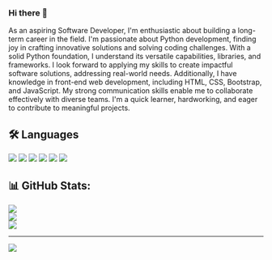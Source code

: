 ### Hi there 👋

As an aspiring Software Developer, I'm enthusiastic about building a long-term career in the field. I'm passionate about Python development, finding joy in crafting innovative solutions and solving coding challenges. With a solid Python foundation, I understand its versatile capabilities, libraries, and frameworks. I look forward to applying my skills to create impactful software solutions, addressing real-world needs. Additionally, I have knowledge in front-end web development, including HTML, CSS, Bootstrap, and JavaScript. My strong communication skills enable me to collaborate effectively with diverse teams. I'm a quick learner, hardworking, and eager to contribute to meaningful projects.

## 🛠 Languages 
![](https://img.shields.io/badge/Code-Python-informational?style=flat&color=informational&logo=python)
![](https://img.shields.io/badge/Code-C-informational?style=flat&color=informational&logo=c)
![](https://img.shields.io/badge/Code-HTML-informational?style=flat&color=informational&logo=html5)
![](https://img.shields.io/badge/Code-CSS-informational?style=flat&color=informational&logo=css3)
![](https://img.shields.io/badge/Code-JavaScript-informational?style=flat&color=informational&logo=javascript)
![](https://img.shields.io/badge/Code-MongoDB-informational?style=flat&color=informational&logo=mongodb)

<!--
**Chiragj2003/Chiragj2003** is a ✨ _special_ ✨ repository because its `README.md` (this file) appears on your GitHub profile.


Here are some ideas to get you started:

- 🔭 I’m currently working on ...
- 🌱 I’m currently learning ...
- 👯 I’m looking to collaborate on ...
- 🤔 I’m looking for help with ...
- 💬 Ask me about ...
- 📫 How to reach me: ...
- 😄 Pronouns: ...
- ⚡ Fun fact: ...
-->
## 📊 GitHub Stats:
![](https://github-readme-stats.vercel.app/api?username=Chiragj2003&theme=dark&hide_border=false&include_all_commits=false&count_private=false)<br/>
![](https://github-readme-streak-stats.herokuapp.com/?user=Chiragj2003&theme=dark&hide_border=false)<br/>
![](https://github-readme-stats.vercel.app/api/top-langs/?username=Chiragj2003&theme=dark&hide_border=false&include_all_commits=false&count_private=false&layout=compact)

---
[![](https://visitcount.itsvg.in/api?id=Chiragj2003&icon=0&color=0)](https://visitcount.itsvg.in)
